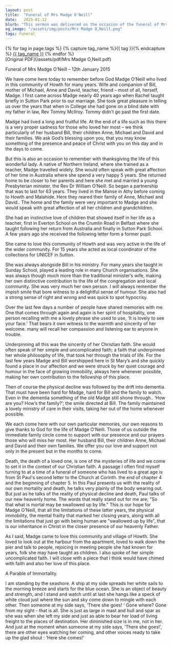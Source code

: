 ```yaml
---
layout: post
title:  "Funeral of Mrs Madge O'Neill"
date:   2015-01-12
blurb: "This sermon was delivered on the occasion of the funeral of Mrs Madge O'Neill, a beloved member of the Howth community. The sermon reflects on her life, her contributions to the community, her faith, and her family. The sermon also addresses the challenges of aging and dementia, and offers a message of hope and immortality."
og_image: "/assets/img/posts/Mrs Madge O,Neill.png"
tags: Funeral
---    
```

<div class="tag-pills">
  {% for tag in page.tags %}
    {% capture tag_name %}{{ tag }}{% endcapture %}
    <a href="{{ site.baseurl }}/tag/{{ tag_name }}" class="tag-pill">{{ tag_name }}</a>
  {% endfor %}
</div>
[Original PDF](/assets/pdf/Mrs Madge O,Neill.pdf)

Funeral of Mrs Madge O’Neill – 12th January 2015

We have come here today to remember before God Madge O’Neill who lived in this community of Howth for many years. Wife and companion of Bill, mother of Michael, Anne and David, teacher, friend – most of all, herself, Madge. I first came across Madge nearly 40 years ago when Rachel taught briefly in Sutton Park prior to our marriage. She took great pleasure in telling us over the years that when in College she had gone on a blind date with my father in law, Rev Tommy McIlroy. Tommy didn’t go past the first date.

Madge had lived a long and fruitful life. At the end of a life such as this there is a very proper sadness for those who loved her most – we think particularly of her husband Bill, their children Anne, Michael and David and their families. We ask God’s blessing upon you, that you may know something of the presence and peace of Christ with you on this day and in the days to come.

But this is also an occasion to remember with thanksgiving the life of this wonderful lady. A native of Northern Ireland, where she trained as a teacher, Madge travelled widely. She would often speak with great affection of her time in Australia where she spend a very happy 5 years. She returned home to be closer to her parents and here she met and married a young Presbyterian minister, the Rev Dr William O’Neill. So began a partnership that was to last for 63 years. They lived in the Manse in Athy before coming to Howth and Malahide. Here they reared their family of Anne, Michael and David.. The home and the family were very important to Madge and she would speak with great affection of all her children and grandchildren.

She had an instinctive love of children that showed itself in her life as a teacher, first in Everton School on the Crumlin Road in Belfast where she taught following her return from Australia and finally in Sutton Park School. A few years ago she received the following letter form a former pupil.

She came to love this community of Howth and was very active in the life of the wider community. For 15 years she acted as local coordinator of the collections for UNICEF in Sutton.

She was always alongside Bill in his ministry. For many years she taught in Sunday School, played a leading role in many Church organisations. She was always though much more than the traditional minister’s wife, making her own distinctive contribution to the life of the congregation and local community. She was very much her own person. I will always remember the impish smile that bore witness to a delightful sense of humour. She also had a strong sense of right and wrong and was quick to spot hypocrisy.

Over the last few days a number of people have shared memories with me. One that comes through again and again is her spirit of hospitality, one person recalling with me a lovely phrase she used to use, ‘It is lovely to see your face.’ That bears it own witness to the warmth and sincerity of her welcome. many will recall her compassion and listening ear to anyone in trouble.

Underpinning all this was the sincerity of her Christian faith. She would often speak of her simple and uncomplicated faith; a faith that underpinned her whole philosophy of life, that took her through the trials of life. For the last few years Madge and Bill worshipped here in St Mary’s and she quickly found a place in our affection and we were struck by her quiet courage and humour in the face of growing immobility, always here whenever possible, making her own contribution to the fellowship of this place.

Then of course the physical decline was followed by the drift into dementia. That must have been hard for Madge, hard for Bill and the family to watch. Even in the dementia something of the old Madge still shone through.. ‘How are you? How’s the family?’; the smile directed at Bill. The family maintained a lovely ministry of care in their visits, taking her out of the home whenever possible.

We each come here with our own particular memories, our own reasons to give thanks to God for the life of Madge O’Neill. Those of us outside the immediate family circle come to support with our presence and our prayers those who will miss her most. Her husband Bill, their children Anne, Michael and David and their own families. We offer you our love and support not only in the present but in the months to come.

Death, the death of a loved one, is one of the mysteries of life and we come to set it in the context of our Christian faith. A passage I often find myself turning to at a time of a funeral of someone who has lived to a great age is from St Paul's second letter to the Church at Corinth. the end of chapter 4 and the beginning of chapter 5. In this Paul presents us with the reality of our own mortality and death, he talks very plainly of the body wearing out. But just as he talks of the reality of physical decline and death, Paul talks of our new heavenly home. The words that really stand out for me are; "So that what is mortal may be swallowed up by life." This is our hope for Madge O’Neill, that all the limitations of these latter years, the physical immobility, the mental frailty that marked her closing years, along with all the limitations that just go with being human are "swallowed up by life", that is our inheritance in Christ in the closer presence of our heavenly Father.

As I said, Madge came to love this community and village of Howth. She loved to look out at the harbour from the apartment, loved to walk down the pier and talk to people, rejoicing in meeting people she had known for years, folk she may have taught as children. I also spoke of her simple uncomplicated faith. I will close with a piece that I think would have chimed with faith and also her love of this place.

A Parable of Immortality.

I am standing by the seashore. A ship at my side spreads her white sails to the morning breeze and starts for the blue ocean. She is an object of beauty and strength, and I stand and watch until at last she hangs like a speck of white cloud just where the sun and sky come down to mingle with each other. Then someone at my side says, ‘There she goes! ‘ Gone where? Gone from my sight - that is all. She is just as large in mast and hull and spar as she was when she left my side and just as able to bear her load of living freight to the places of destination. Her diminished size is in me, not in her. And just at the moment when someone at my side says, ‘There she goes!’, there are other eyes watching her coming, and other voices ready to take up the glad shout : ‘Here she comes!’
